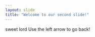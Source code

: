 ```yaml
---
layout: slide
title: "Welcome to our second slide!"
---
```

sweet lord
Use the left arrow to go back!
